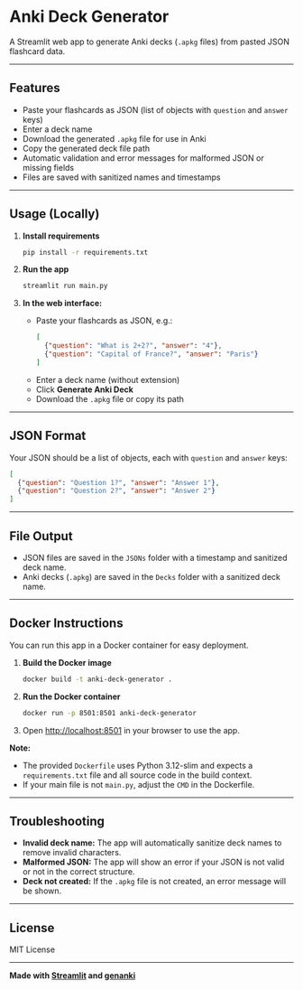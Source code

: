 # Anki Deck Generator

A Streamlit web app to generate Anki decks (`.apkg` files) from pasted JSON flashcard data.

---

## Features

- Paste your flashcards as JSON (list of objects with `question` and `answer` keys)
- Enter a deck name
- Download the generated `.apkg` file for use in Anki
- Copy the generated deck file path
- Automatic validation and error messages for malformed JSON or missing fields
- Files are saved with sanitized names and timestamps

---

## Usage (Locally)

1. **Install requirements**

   ```sh
   pip install -r requirements.txt
   ```

2. **Run the app**

   ```sh
   streamlit run main.py
   ```

3. **In the web interface:**
   - Paste your flashcards as JSON, e.g.:
     ```json
     [
       {"question": "What is 2+2?", "answer": "4"},
       {"question": "Capital of France?", "answer": "Paris"}
     ]
     ```
   - Enter a deck name (without extension)
   - Click **Generate Anki Deck**
   - Download the `.apkg` file or copy its path

---

## JSON Format

Your JSON should be a list of objects, each with `question` and `answer` keys:

```json
[
  {"question": "Question 1?", "answer": "Answer 1"},
  {"question": "Question 2?", "answer": "Answer 2"}
]
```

---

## File Output

- JSON files are saved in the `JSONs` folder with a timestamp and sanitized deck name.
- Anki decks (`.apkg`) are saved in the `Decks` folder with a sanitized deck name.

---

## Docker Instructions

You can run this app in a Docker container for easy deployment.

1. **Build the Docker image**

   ```sh
   docker build -t anki-deck-generator .
   ```

2. **Run the Docker container**

   ```sh
   docker run -p 8501:8501 anki-deck-generator
   ```

3. Open [http://localhost:8501](http://localhost:8501) in your browser to use the app.

**Note:**  
- The provided `Dockerfile` uses Python 3.12-slim and expects a `requirements.txt` file and all source code in the build context.
- If your main file is not `main.py`, adjust the `CMD` in the Dockerfile.

---

## Troubleshooting

- **Invalid deck name:** The app will automatically sanitize deck names to remove invalid characters.
- **Malformed JSON:** The app will show an error if your JSON is not valid or not in the correct structure.
- **Deck not created:** If the `.apkg` file is not created, an error message will be shown.

---

## License

MIT License

---

**Made with [Streamlit](https://streamlit.io/) and [genanki](https://github.com/kerrickstaley/genanki)**